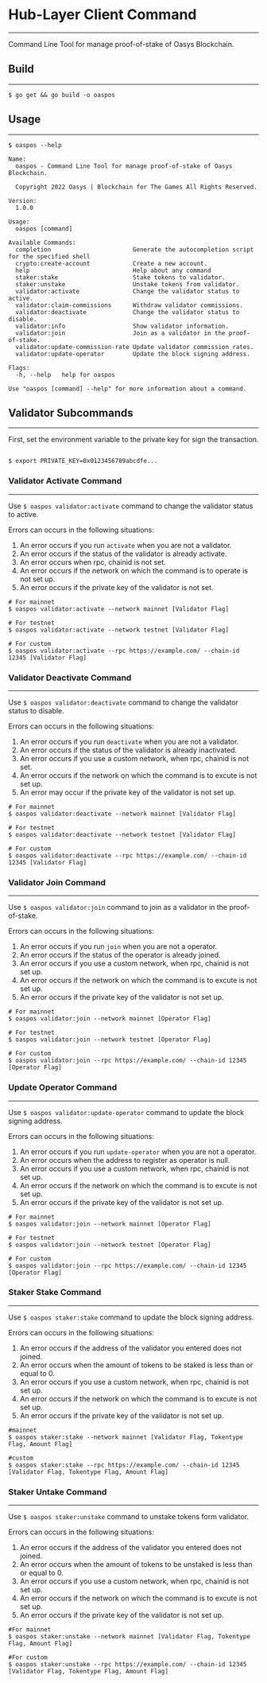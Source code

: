 # Hub-Layer Client Command
---
Command Line Tool for manage proof-of-stake of Oasys Blockchain.

## Build
---
```shell
$ go get && go build -o oaspos
```

## Usage
---
```shell
$ oaspos --help 

Name:
  oaspos - Command Line Tool for manage proof-of-stake of Oasys Blockchain.

  Copyright 2022 Oasys | Blockchain for The Games All Rights Reserved.
  
Version:
  1.0.0

Usage:
  oaspos [command]

Available Commands:
  completion                       Generate the autocompletion script for the specified shell
  crypto:create-account            Create a new account.
  help                             Help about any command
  staker:stake                     Stake tokens to validator.
  staker:unstake                   Unstake tokens from validator.
  validator:activate               Change the validator status to active.
  validator:claim-commissions      Withdraw validator commissions.
  validator:deactivate             Change the validator status to disable.
  validator:info                   Show validator information.
  validator:join                   Join as a validator in the proof-of-stake.
  validator:update-commission-rate Update validator commission rates.
  validator:update-operator        Update the block signing address.

Flags:
  -h, --help   help for oaspos

Use "oaspos [command] --help" for more information about a command.
```

## Validator Subcommands
---
First, set the environment variable to the private key for sign the transaction.

```shell

$ export PRIVATE_KEY=0x0123456789abcdfe...
```

### Validator Activate Command
---
Use `$ oaspos validator:activate` command to change the validator status to active.

Errors can occurs in the following situations:
1. An error occurs if you run `activate` when you are not a validator.
2. An error occurs if the status of the validator is already activate.
3. An error occurs when rpc, chainid is not set.
4. An error occurs if the network on which the command is to operate is not set up.
5. An error occurs if the private key of the validator is not set.

```shell
# For mainnet
$ oaspos validator:activate --network mainnet [Validator Flag]

# For testnet
$ oaspos validator:activate --network testnet [Validator Flag]

# For custom
$ oaspos validator:activate --rpc https://example.com/ --chain-id 12345 [Validator Flag]
```

### Validator Deactivate Command
---
Use `$ oaspos validator:deactivate` command to change the validator status to disable.

Errors can occurs in the following situations:
1. An error occurs if you run `deactivate` when you are not a validator.
2. An error occurs if the status of the validator is already inactivated.
3. An error occurs if you use a custom network, when rpc, chainid is not set.
4. An error occurs if the network on which the command is to excute is not set up.
5. An error may occur if the private key of the validator is not set up.

```shell
# For mainnet
$ oaspos validator:deactivate --network mainnet [Validator Flag]

# For testnet
$ oaspos validator:deactivate --network testnet [Validator Flag]

# For custom
$ oaspos validator:deactivate --rpc https://example.com/ --chain-id 12345 [Validator Flag]
```

### Validator Join Command
---
Use `$ oaspos validator:join` command to join as a validator in the proof-of-stake.

Errors can occurs in the following situations:
1. An error occurs if you run `join` when you are not a operator.
2. An error occurs if the status of the operator is already joined.
3. An error occurs if you use a custom network, when rpc, chainid is not set up.
4. An error occurs if the network on which the command is to excute is not set up.
5. An error occurs if the private key of the validator is not set up.

```shell
# For mainnet
$ oaspos validator:join --network mainnet [Operator Flag]

# For testnet
$ oaspos validator:join --network testnet [Operator Flag]

# For custom
$ oaspos validator:join --rpc https://example.com/ --chain-id 12345 [Operator Flag]
```

### Update Operator Command
---
Use `$ oaspos validator:update-operator` command to update the block signing address.

Errors can occurs in the following situations:
1. An error occurs if you run `update-operator` when you are not a operator.
2. An error occurs when the address to register as operator is null.
3. An error occurs if you use a custom network, when rpc, chainid is not set up.
4. An error occurs if the network on which the command is to excute is not set up.
5. An error occurs if the private key of the validator is not set up.

```shell
# For mainnet
$ oaspos validator:join --network mainnet [Operator Flag]

# For testnet
$ oaspos validator:join --network testnet [Operator Flag]

# For custom
$ oaspos validator:join --rpc https://example.com/ --chain-id 12345 [Operator Flag]
```

### Staker Stake Command
---
Use `$ oaspos staker:stake` command to update the block signing address.

Errors can occurs in the following situations:
1. An error occurs if the address of the validator you entered does not joined.
2. An error occurs when the amount of tokens to be staked is less than or equal to 0.
3. An error occurs if you use a custom network, when rpc, chainid is not set up.
4. An error occurs if the network on which the command is to excute is not set up.
5. An error occurs if the private key of the validator is not set up.

```shell
#mainnet
$ oaspos staker:stake --network mainnet [Validator Flag, Tokentype Flag, Amount Flag]

#custom
$ oaspos staker:stake --rpc https://example.com/ --chain-id 12345 [Validator Flag, Tokentype Flag, Amount Flag]
```

### Staker Untake Command
---
Use `$ oaspos staker:unstake` command to unstake tokens form validator.

Errors can occurs in the following situations:
1. An error occurs if the address of the validator you entered does not joined.
2. An error occurs when the amount of tokens to be unstaked is less than or equal to 0.
3. An error occurs if you use a custom network, when rpc, chainid is not set up.
4. An error occurs if the network on which the command is to excute is not set up.
5. An error occurs if the private key of the validator is not set up.

```shell
#For mainnet
$ oaspos staker:unstake --network mainnet [Validator Flag, Tokentype Flag, Amount Flag]

#For custom
$ oaspos staker:unstake --rpc https://example.com/ --chain-id 12345 [Validator Flag, Tokentype Flag, Amount Flag]
```

